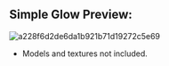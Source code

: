 ## Simple Glow Preview:

![a228f6d2de6da1b921b71d19272c5e69](https://user-images.githubusercontent.com/20238115/41932724-d1950270-794f-11e8-9dcd-444fd2afd054.png)


* Models and textures not included.
